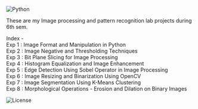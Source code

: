 ![Python](https://img.shields.io/badge/Python-3.8-blue)  
  
These are my Image processing and pattern recognition lab projects during 6th sem.  

Index -  
Exp 1 : Image Format and Manipulation in Python  
Exp 2 : Image Negative and Thresholding Techniques  
Exp 3 : Bit Plane Slicing for Image Processing  
Exp 4 : Histogram Equalization and Image Enhancement  
Exp 5 : Edge Detection Using Sobel Operator in Image Processing  
Exp 6 : Image Resizing and Binarization Using OpenCV  
Exp 7 : Image Segmentation Using K-Means Clustering  
Exp 8 : Morphological Operations - Erosion and Dilation on Binary Images  
  
![License](https://img.shields.io/badge/License-Paarth_Doshi,RAIT(DYPU)-green)
